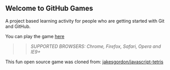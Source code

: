 ## Welcome to GitHub Games

A project based learning activity for people who are getting started with Git and GitHub.

You can play the game [here](https://LettyYeti.github.io/github-games/)

>> _*SUPPORTED BROWSERS*: Chrome, Firefox, Safari, Opera and IE9+_

This fun open source game was cloned from: [jakesgordon/javascript-tetris](https://github.com/jakesgordon/javascript-tetris)

